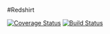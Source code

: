 #Redshirt

[![Coverage Status](https://coveralls.io/repos/mdidier9/Redshirt/badge.png?branch=master)](https://coveralls.io/r/mdidier9/Redshirt?branch=master)      [![Build Status](https://travis-ci.org/mdidier9/Redshirt.svg?branch=master)](https://travis-ci.org/mdidier9/Redshirt)
